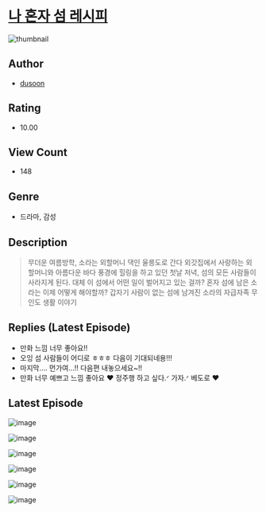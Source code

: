 # [나 혼자 섬 레시피](https://comic.naver.com/challenge/list?titleId=811108)
![thumbnail](https://image-comic.pstatic.net/user_contents_data/challenge_comic/2023/05/25/367193/upload_7220503181303885921_480x623.jpeg)

## Author
- [dusoon](https://comic.naver.com/artistTitle?id=367193)

## Rating
- 10.00

## View Count
- 148

## Genre
- 드라마, 감성

## Description
> 무더운 여름방학, 소라는 외할머니 댁인 울릉도로 간다 외갓집에서 사랑하는 외할머니와 아름다운 바다 풍경에 힐링을 하고 있던 첫날 저녁, 섬의 모든 사람들이 사라지게 된다. 대체 이 섬에서 어떤 일이 벌어지고 있는 걸까? 혼자 섬에 남은 소라는 이제 어떻게 해야할까? 갑자기 사람이 없는 섬에 남겨진 소라의 자급자족 무인도 생활 이야기

## Replies (Latest Episode)
- 만화 느낌 너무 좋아요!!
- 오잉 섬 사람들이 어디로 ㅎㅎㅎ 다음이 기대되네용!!!
- 마지막…. 먼가여…!! 다음편 내놓으세요~!!
- 만화 너무 예쁘고 느낌 좋아요 ︎︎♥︎ 정주행 하고 싶다.ᐟ 가자.ᐟ 베도로 ︎︎♥︎

## Latest Episode
![image](https://image-comic.pstatic.net/user_contents_data/challenge_comic/2023/05/25/367193/upload_3472330530469720375.jpeg)

![image](https://image-comic.pstatic.net/user_contents_data/challenge_comic/2023/05/25/367193/upload_3486739805723834417.jpeg)

![image](https://image-comic.pstatic.net/user_contents_data/challenge_comic/2023/05/25/367193/upload_7378081705403496289.jpeg)

![image](https://image-comic.pstatic.net/user_contents_data/challenge_comic/2023/05/25/367193/upload_3847028879720343137.jpeg)

![image](https://image-comic.pstatic.net/user_contents_data/challenge_comic/2023/05/25/367193/upload_7221069236518806629.jpeg)

![image](https://image-comic.pstatic.net/user_contents_data/challenge_comic/2023/05/25/367193/upload_3976787538998342712.jpeg)

